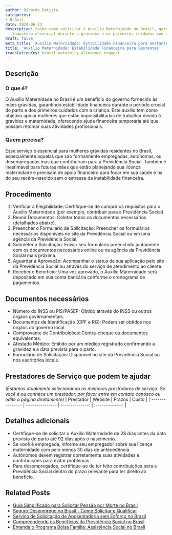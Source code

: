 ```yaml
---
author: Ricardo Batista
categories:
- Brazil
date: 2024-06-23
description: Saiba como solicitar o Auxílio Maternidade no Brasil, garantindo suporte
  financeiro essencial durante a gravidez e os primeiros cuidados com o recém-nascido.
draft: false
meta_title: 'Auxílio Maternidade: Estabilidade Financeira para Gestantes'
title: 'Auxílio Maternidade: Estabilidade Financeira para Gestantes'
translationKey: brazil-maternity_allowance_request
---
```



## Descrição
### O que é?
O Auxílio Maternidade no Brasil é um benefício do governo fornecido às mães grávidas, garantindo estabilidade financeira durante o período crucial do parto e dos primeiros cuidados com a criança. Este auxílio tem como objetivo apoiar mulheres que estão impossibilitadas de trabalhar devido à gravidez e maternidade, oferecendo ajuda financeira temporária até que possam retomar suas atividades profissionais.

### Quem precisa?
Esse serviço é essencial para mulheres grávidas residentes no Brasil, especialmente aquelas que são formalmente empregadas, autônomas, ou desempregadas mas que contribuíram para a Previdência Social. Também é inestimável para futuras mães que estão planejando sua licença maternidade e precisam de apoio financeiro para focar em sua saúde e na do seu recém-nascido sem o estresse da instabilidade financeira.

## Procedimento

1. Verificar a Elegibilidade: Certifique-se de cumprir os requisitos para o Auxílio Maternidade (por exemplo, contribuir para a Previdência Social).
2. Reunir Documentos: Coletar todos os documentos necessários (detalhados abaixo).
3. Preencher o Formulário de Solicitação: Preencher os formulários necessários disponíveis no site da Previdência Social ou em uma agência da Previdência Social.
4. Submeter a Solicitação: Enviar seu formulário preenchido juntamente com os documentos necessários online ou na agência da Previdência Social mais próxima.
5. Aguardar a Aprovação: Acompanhar o status da sua aplicação pelo site da Previdência Social ou através do serviço de atendimento ao cliente.
6. Receber o Benefício: Uma vez aprovado, o Auxílio Maternidade será depositado em sua conta bancária conforme o cronograma de pagamentos.

## Documentos necessários

- Número do INSS ou PIS/PASEP: Obtido através do INSS ou outros órgãos governamentais.
- Documentos de Identificação (CPF e RG): Podem ser obtidos nos órgãos do governo local.
- Comprovante de Contribuições: Contra-cheque ou documentos equivalentes.
- Atestado Médico: Emitido por um médico registrado confirmando a gravidez e a data prevista para o parto.
- Formulário de Solicitação: Disponível no site da Previdência Social ou nos escritórios locais.

## Prestadores de Serviço que podem te ajudar
_(Estamos atualmente selecionando os melhores prestadores de serviço. Se você é ou conhece um prestador, por favor entre em contato conosco ou edite a página diretamente)_
| Prestador        |     Website     |     Prazos       |     Custo       |
| --------------- | --------------- |  :-------------: | :-------------: |

## Detalhes adicionais

- Certifique-se de solicitar o Auxílio Maternidade de 28 dias antes da data prevista do parto até 92 dias após o nascimento.
- Se você é empregada, informe seu empregador sobre sua licença maternidade com pelo menos 30 dias de antecedência.
- Autônomos devem registrar corretamente suas atividades e contribuições para evitar problemas.
- Para desempregados, certifique-se de ter feito contribuições para a Previdência Social dentro do prazo relevante para ter direito ao benefício.
## Related Posts

- [Guia Simplificado para Solicitar Pensão por Morte no Brasil](https://tramitit.com/pt/guides/brazil/solicita%C3%A7%C3%A3o_de_pens%C3%A3o_por_morte/)
- [Seguro Desemprego no Brasil - Como Solicitar e Qualificar](https://tramitit.com/pt/guides/brazil/seguro_desemprego/)
- [Serviço de Solicitação de Aposentadoria sem Esforço no Brasil](https://tramitit.com/pt/guides/brazil/solicita%C3%A7%C3%A3o_de_aposentadoria/)
- [Compreendendo os Benefícios da Previdência Social no Brasil](https://tramitit.com/pt/guides/brazil/previd%C3%AAncia_social/)
- [Entenda o Programa Bolsa Família: Assistência Social no Brasil](https://tramitit.com/pt/guides/brazil/bolsa_fam%C3%ADlia/)